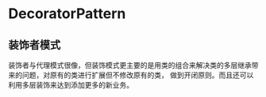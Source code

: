 # DecoratorPattern
## 装饰者模式
装饰者与代理模式很像，但装饰模式更主要的是用类的组合来解决类的多层继承带来的问题，对原有的类进行扩展但不修改原有的类，
做到开闭原则。而且还可以利用多层装饰来达到添加更多的新业务。

